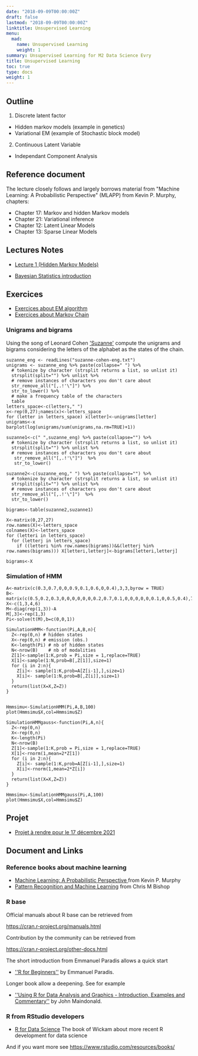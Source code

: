 ```yaml
---
date: "2018-09-09T00:00:00Z"
draft: false
lastmod: "2018-09-09T00:00:00Z"
linktitle: Unsupervised Learning
menu:
  mad:
    name: Unsupervised Learning
    weight: 1
summary: Unsupervised Learning for M2 Data Science Evry
title: Unsupervised Learning 
toc: true
type: docs
weight: 1
---
```



## Outline

1. Discrete latent factor 
  - Hidden markov models (example in genetics)
  - Variational EM (example of Stochastic block model)
2.  Continuous Latent Variable 
  - Independant Component Analysis


## Reference document
The lecture closely follows and largely borrows material from 
"Machine Learning: A Probabilistic Perspective" (MLAPP) from
Kevin P. Murphy, chapters:

  - Chapter 17: Markov and hidden Markov models
  - Chapter 21: Variational inference
  - Chapter 12:  Latent Linear Models
  - Chapter 13: Sparse Linear Models


## Lectures Notes

  - [Lecture 1 (Hidden Markov Models)](media/unsupervised-M2-data-science.pdf)
  
  - [Bayesian Statistics introduction](media/Appendix-with-notes.pdf)


## Exercices
  - [Exercices about EM algorithm](media/TD_EM.html)
  - [Exercices about Markov Chain](media/TD-markov.html)

### Unigrams and bigrams

Using the song of Leonard Cohen ['Suzanne'](media/suzanne-cohen-eng.txt) compute the unigrams  and bigrams considering the letters of the alphabet as the states of the chain. 

```{r}
suzanne_eng <- readLines("suzanne-cohen-eng.txt")
unigrams <- suzanne_eng %>% paste(collapse=" ") %>% 
  # tokenize by character (strsplit returns a list, so unlist it)
  strsplit(split="") %>% unlist %>% 
  # remove instances of characters you don't care about
  str_remove_all("[,.!'\"]") %>% 
  str_to_lower() %>%
  # make a frequency table of the characters
  table 
letters_space<-c(letters," ")
x<-rep(0,27);names(x)<-letters_space
for (letter in letters_space) x[letter]<-unigrams[letter]
unigrams<-x
barplot(log(unigrams/sum(unigrams,na.rm=TRUE)+1))
```
```{r}
suzanne1<-c(" ",suzanne_eng) %>% paste(collapse="") %>% 
  # tokenize by character (strsplit returns a list, so unlist it)
  strsplit(split="") %>% unlist %>% 
  # remove instances of characters you don't care about
   str_remove_all("[,.!'\"]")  %>% 
   str_to_lower()

suzanne2<-c(suzanne_eng," ") %>% paste(collapse="") %>% 
  # tokenize by character (strsplit returns a list, so unlist it)
  strsplit(split="") %>% unlist %>% 
  # remove instances of characters you don't care about
  str_remove_all("[,.!'\"]")  %>% 
  str_to_lower()

bigrams<-table(suzanne2,suzanne1)

X<-matrix(0,27,27)
row.names(X)<-letters_space
colnames(X)<-letters_space
for (letteri in letters_space)
  for (letterj in letters_space)
    if ((letteri %in% row.names(bigrams))&&(letterj %in% row.names(bigrams))) X[letteri,letterj]<-bigrams[letteri,letterj]

bigrams<-X
```

### Simulation of HMM


```{r}
A<-matrix(c(0.3,0.7,0,0,0.9,0.1,0.6,0,0.4),3,3,byrow = TRUE)
B<-matrix(c(0.5,0.2,0.3,0,0,0,0,0,0,0.2,0.7,0.1,0,0,0,0,0,0.1,0,0.5,0.4),7,3)
X<-c(1,3,4,6)
M<-diag(rep(1,3))-A
M[,3]<-rep(1,3)
Pi<-solve(t(M),b=c(0,0,1))

SimulationHMM<-function(Pi,A,B,n){
  Z<-rep(0,n) # hidden states
  X<-rep(0,n) # emission (obs.)
  K<-length(Pi) # nb of hidden states
  N<-nrow(B)    # nb of modalities
  Z[1]<-sample(1:K,prob = Pi,size = 1,replace=TRUE)
  X[1]<-sample(1:N,prob=B[,Z[1]],size=1)
  for (i in 2:n){
    Z[i]<- sample(1:K,prob=A[Z[i-1],],size=1)
    X[i]<- sample(1:N,prob=B[,Z[i]],size=1)
  }
  return(list(X=X,Z=Z))
}


Hmmsimu<-SimulationHMM(Pi,A,B,100)
plot(Hmmsimu$X,col=Hmmsimu$Z)

SimulationHMMgauss<-function(Pi,A,n){
  Z<-rep(0,n)
  X<-rep(0,n)
  K<-length(Pi)
  N<-nrow(B)
  Z[1]<-sample(1:K,prob = Pi,size = 1,replace=TRUE)
  X[1]<-rnorm(1,mean=2*Z[1])
  for (i in 2:n){
    Z[i]<- sample(1:K,prob=A[Z[i-1],],size=1)
    X[i]<-rnorm(1,mean=2*Z[i])
  }
  return(list(X=X,Z=Z))
}

Hmmsimu<-SimulationHMMgauss(Pi,A,100)
plot(Hmmsimu$X,col=Hmmsimu$Z)
```
## Projet

  - [Projet à rendre pour le 17 décembre 2021](media/Projet-Data-Analysis-2021.pdf)


## Document and Links

### Reference books about machine learning

  - [Machine Learning: A Probabilistic Perspective
](http://noiselab.ucsd.edu/ECE228/Murphy_Machine_Learning.pdf) from Kevin P. Murphy
  - [Pattern Recognition and Machine Learning](http://users.isr.ist.utl.pt/~wurmd/Livros/school/Bishop%20-%20Pattern%20Recognition%20And%20Machine%20Learning%20-%20Springer%20%202006.pdf) from  Chris M Bishop 
  

### R base

Official manuals about R base can be retrieved from 

https://cran.r-project.org/manuals.html



Contribution by the community can be retrieved from

https://cran.r-project.org/other-docs.html

The short introduction from Emmanuel Paradis allows a quick start

   - [''R for Beginners''](https://cran.r-project.org/doc/contrib/Paradis-rdebuts_en.pdf) by Emmanuel Paradis.

Longer book allow a deepening. See for example

  - [''Using R for Data Analysis and Graphics - Introduction, Examples and Commentary''](https://cran.r-project.org/doc/contrib/usingR.pdf) by John Maindonald.



### R from RStudio developers

  -  [R for Data Science](https://r4ds.had.co.nz/)   The book of Wickam about more recent R development for data science 

And if you want more see https://www.rstudio.com/resources/books/



